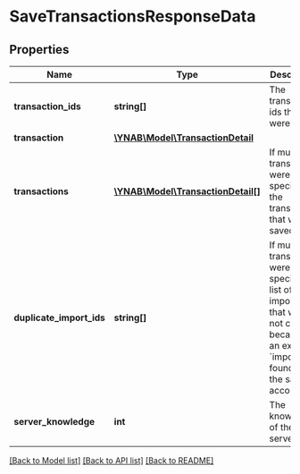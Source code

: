 # SaveTransactionsResponseData

## Properties
Name | Type | Description | Notes
------------ | ------------- | ------------- | -------------
**transaction_ids** | **string[]** | The transaction ids that were saved | 
**transaction** | [**\YNAB\Model\TransactionDetail**](TransactionDetail.md) |  | [optional] 
**transactions** | [**\YNAB\Model\TransactionDetail[]**](TransactionDetail.md) | If multiple transactions were specified, the transactions that were saved | [optional] 
**duplicate_import_ids** | **string[]** | If multiple transactions were specified, a list of import_ids that were not created because of an existing &#x60;import_id&#x60; found on the same account | [optional] 
**server_knowledge** | **int** | The knowledge of the server | 

[[Back to Model list]](../../README.md#documentation-for-models) [[Back to API list]](../../README.md#documentation-for-api-endpoints) [[Back to README]](../../README.md)

